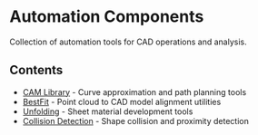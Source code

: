 # Automation Components

Collection of automation tools for CAD operations and analysis.

## Contents

- [CAM Library](./CAM_Library/) - Curve approximation and path planning tools
- [BestFit](./BestFit/) - Point cloud to CAD model alignment utilities
- [Unfolding](./Unfolding/) - Sheet material development tools
- [Collision Detection](./CollisionDetection/) - Shape collision and proximity detection
